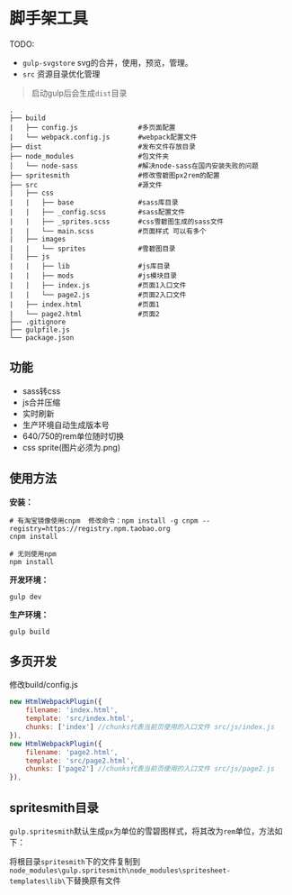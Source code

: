 # 脚手架工具

TODO: 

- `gulp-svgstore` svg的合并，使用，预览，管理。
- `src` 资源目录优化管理


> 启动gulp后会生成`dist`目录

```
.
├── build 
|   ├── config.js               #多页面配置                      
|   └── webpack.config.js       #webpack配置文件
├── dist                        #发布文件存放目录
├── node_modules                #包文件夹
│   └── node-sass               #解决node-sass在国内安装失败的问题
├── spritesmith                 #修改雪碧图px2rem的配置
├── src                         #源文件
|   ├── css                    
|   |   ├── base                #sass库目录
|   |   ├── _config.scss        #sass配置文件
|   |   ├── _sprites.scss       #css雪碧图生成的sass文件
|   |   └── main.scss           #页面样式 可以有多个
|   ├── images                  
|   |   └── sprites             #雪碧图目录
|   ├── js                      
|   |   ├── lib                 #js库目录
|   |   ├── mods                #js模块目录
|   |   ├── index.js            #页面1入口文件
|   |   └── page2.js            #页面2入口文件
|   ├── index.html              #页面1
|   └── page2.html              #页面2
├── .gitignore     
├── gulpfile.js                 
└── package.json
```

## 功能

- sass转css
- js合并压缩
- 实时刷新
- 生产环境自动生成版本号
- 640/750的rem单位随时切换
- css sprite(图片必须为.png)

## 使用方法

**安装：**

```
# 有淘宝镜像使用cnpm  修改命令：npm install -g cnpm --registry=https://registry.npm.taobao.org
cnpm install   

# 无则使用npm
npm install
```

**开发环境：**

```
gulp dev
```

**生产环境：**

```
gulp build
```

## 多页开发

修改build/config.js

```javascript
new HtmlWebpackPlugin({
    filename: 'index.html',
    template: 'src/index.html',
    chunks: ['index'] //chunks代表当前页使用的入口文件 src/js/index.js
}),
new HtmlWebpackPlugin({
    filename: 'page2.html',
    template: 'src/page2.html',
    chunks: ['page2'] //chunks代表当前页使用的入口文件 src/js/page2.js
}),
```

## spritesmith目录

`gulp.spritesmith`默认生成`px`为单位的雪碧图样式，将其改为`rem`单位，方法如下：

将根目录`spritesmith`下的文件复制到`node_modules\gulp.spritesmith\node_modules\spritesheet-templates\lib\`下替换原有文件